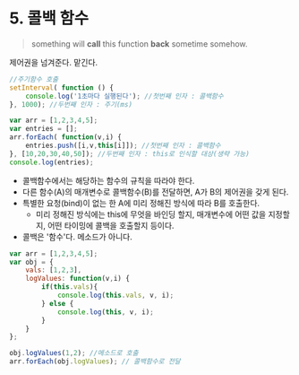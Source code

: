# 5. 콜백 함수

> something will __call__ this function __back__ sometime somehow.

제어권을 넘겨준다. 맡긴다.



```javascript
//주기함수 호출
setInterval( function () {
	console.log('1초마다 실행된다'); //첫번째 인자 : 콜백함수
}, 1000); //두번째 인자 : 주기(ms)
```

```javascript
var arr = [1,2,3,4,5];
var entries = [];
arr.forEach( function(v,i) {
	entries.push([i,v,this[i]]); //첫번째 인자 : 콜백함수
}, [10,20,30,40,50]); //두번째 인자 : this로 인식할 대상(생략 가능)
console.log(entries);
```

* 콜백함수에서는 해당하는 함수의 규칙을 따라야 한다.
* 다른 함수(A)의 매개변수로 콜백함수(B)를 전달하면, A가 B의 제어권을 갖게 된다.
* 특별한 요청(bind)이 없는 한  A에 미리 정해진 방식에 따라 B를 호출한다.
  * 미리 정해진 방식에는 this에 무엇을 바인딩 할지, 매개변수에 어떤 값을 지정할지, 어떤 타이밍에 콜백을 호출할지 등이다.
* 콜백은 '함수'다. 메소드가 아니다. 

```javascript
var arr = [1,2,3,4,5];
var obj = {
	vals: [1,2,3],
	logValues: function(v,i) {
		if(this.vals){
			console.log(this.vals, v, i);
		} else {
			console.log(this, v, i);
		}
	}
};

obj.logValues(1,2); //메소드로 호출 
arr.forEach(obj.logValues); // 콜백함수로 전달
```

